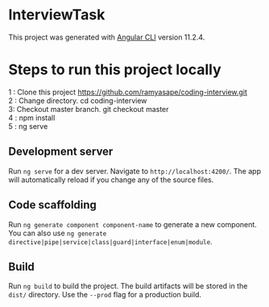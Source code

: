 # InterviewTask

This project was generated with [Angular CLI](https://github.com/angular/angular-cli) version 11.2.4.

# Steps to run this project locally
1 : Clone this project https://github.com/ramyasape/coding-interview.git <br/>
2 : Change directory. cd coding-interview <br/>
3: Checkout master branch. git checkout master <br/>
4 : npm install <br/>
5 : ng serve <br/>

## Development server

Run `ng serve` for a dev server. Navigate to `http://localhost:4200/`. The app will automatically reload if you change any of the source files.

## Code scaffolding

Run `ng generate component component-name` to generate a new component. You can also use `ng generate directive|pipe|service|class|guard|interface|enum|module`.

## Build

Run `ng build` to build the project. The build artifacts will be stored in the `dist/` directory. Use the `--prod` flag for a production build.

